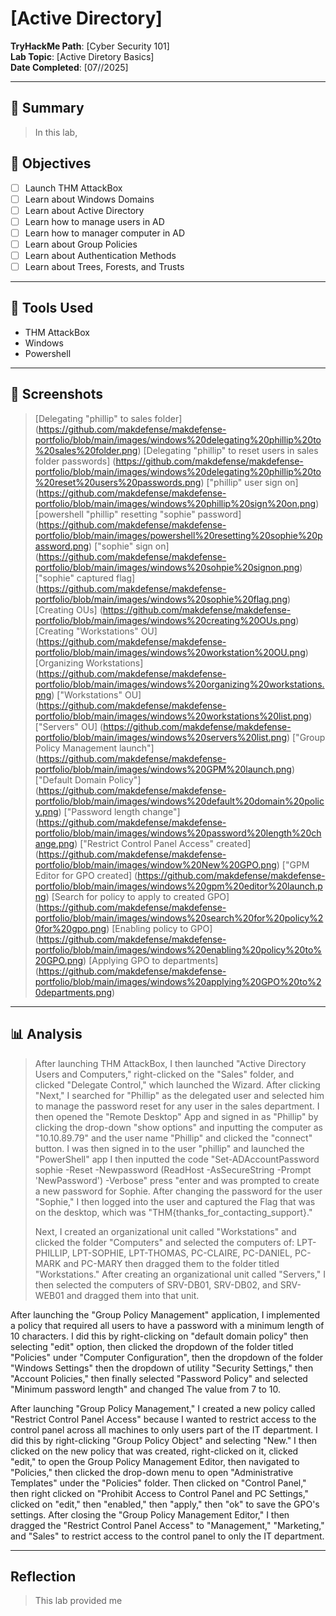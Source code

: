 # [Active Directory]

**TryHackMe Path**: [Cyber Security 101]  
**Lab Topic**: [Active Diretory Basics]  
**Date Completed**: [07//2025]

---

## 🧠 Summary

> In this lab, 


## 🎯 Objectives
- [ ] Launch THM AttackBox
- [ ] Learn about Windows Domains
- [ ] Learn about Active Directory
- [ ] Learn how to manage users in AD
- [ ] Learn how to manager computer in AD
- [ ] Learn about Group Policies
- [ ] Learn about Authentication Methods
- [ ] Learn about Trees, Forests, and Trusts

---

## 🧰 Tools Used
- THM AttackBox
- Windows
- Powershell

---

## 📸 Screenshots

> [Delegating "phillip" to sales folder] (https://github.com/makdefense/makdefense-portfolio/blob/main/images/windows%20delegating%20phillip%20to%20sales%20folder.png)
> [Delegating "phillip" to reset users in sales folder passwords] (https://github.com/makdefense/makdefense-portfolio/blob/main/images/windows%20delegating%20phillip%20to%20reset%20users%20passwords.png)
> ["phillip" user sign on] (https://github.com/makdefense/makdefense-portfolio/blob/main/images/windows%20phillip%20sign%20on.png)
> [powershell "phillip" resetting "sophie" password] (https://github.com/makdefense/makdefense-portfolio/blob/main/images/powershell%20resetting%20sophie%20password.png)
> ["sophie" sign on] (https://github.com/makdefense/makdefense-portfolio/blob/main/images/windows%20sohpie%20signon.png)
> ["sophie" captured flag] (https://github.com/makdefense/makdefense-portfolio/blob/main/images/windows%20sophie%20flag.png)
> [Creating OUs] (https://github.com/makdefense/makdefense-portfolio/blob/main/images/windows%20creating%20OUs.png)
> [Creating "Workstations" OU] (https://github.com/makdefense/makdefense-portfolio/blob/main/images/windows%20workstation%20OU.png)
> [Organizing Workstations] (https://github.com/makdefense/makdefense-portfolio/blob/main/images/windows%20organizing%20workstations.png)
> ["Workstations" OU] (https://github.com/makdefense/makdefense-portfolio/blob/main/images/windows%20workstations%20list.png)
> ["Servers" OU] (https://github.com/makdefense/makdefense-portfolio/blob/main/images/windows%20servers%20list.png)
> ["Group Policy Management launch"] (https://github.com/makdefense/makdefense-portfolio/blob/main/images/windows%20GPM%20launch.png)
> ["Default Domain Policy"] (https://github.com/makdefense/makdefense-portfolio/blob/main/images/windows%20default%20domain%20policy.png)
> ["Password length change"] (https://github.com/makdefense/makdefense-portfolio/blob/main/images/windows%20password%20length%20change.png)
> ["Restrict Control Panel Access" created] (https://github.com/makdefense/makdefense-portfolio/blob/main/images/window%20New%20GPO.png)
> ["GPM Editor for GPO created] (https://github.com/makdefense/makdefense-portfolio/blob/main/images/windows%20gpm%20editor%20launch.png)
> [Search for policy to apply to created GPO] (https://github.com/makdefense/makdefense-portfolio/blob/main/images/windows%20search%20for%20policy%20for%20gpo.png)
> [Enabling policy to GPO] (https://github.com/makdefense/makdefense-portfolio/blob/main/images/windows%20enabling%20policy%20to%20GPO.png)
> [Applying GPO to departments] (https://github.com/makdefense/makdefense-portfolio/blob/main/images/windows%20applying%20GPO%20to%20departments.png)
> 

---

## 📊 Analysis

> After launching THM AttackBox, I then launched "Active Directory Users and Computers," right-clicked on the "Sales" folder, and clicked "Delegate Control," which launched the Wizard.
After clicking "Next," I searched for "Phillip" as the delegated user and selected him to manage the password reset for any user in the sales department. I then opened the "Remote Desktop" App
and signed in as "Phillip" by clicking the drop-down "show options" and inputting the computer as "10.10.89.79" and the user name "Phillip" and clicked the "connect" button. I was then
signed in to the user "phillip" and launched the "PowerShell" app I then inputted the code "Set-ADAccountPassword sophie -Reset -Newpassword (ReadHost -AsSecureString -Prompt 'NewPassword')
-Verbose" press "enter and was prompted to create a new password for Sophie. After changing the password for the user "Sophie," I then logged into the user and captured the Flag that was on the
desktop, which was "THM{thanks_for_contacting_support}."
> 
> Next, I created an organizational unit called "Workstations" and clicked the folder "Computers" and selected the computers of: LPT-PHILLIP, LPT-SOPHIE, LPT-THOMAS, PC-CLAIRE, PC-DANIEL,
PC-MARK and PC-MARY then dragged them to the folder titled "Workstations." After creating an organizational unit called "Servers," I then selected the computers of SRV-DB01, SRV-DB02,
and SRV-WEB01 and dragged them into that unit.
> 
After launching the "Group Policy Management" application, I implemented a policy that required all users to have a password with a minimum length of 10 characters. I did this by
right-clicking on "default domain policy" then selecting "edit" option, then clicked the dropdown of the folder titled "Policies" under "Computer Configuration", then the dropdown of the
folder "Windows Settings" then the dropdown of utility "Security Settings," then "Account Policies," then finally selected "Password Policy" and selected "Minimum password length" and changed
The value from 7 to 10.
>
After launching "Group Policy Management," I created a new policy called "Restrict Control Panel Access" because I wanted to restrict access to the control panel across all
machines to only users part of the IT department. I did this by right-clicking "Group Policy Object" and selecting "New." I then clicked on the new policy that was created, right-clicked
on it, clicked "edit," to open the Group Policy Management Editor, then navigated to "Policies," then clicked the drop-down menu to open "Administrative Templates" under the "Policies"
folder. Then clicked on "Control Panel," then right clicked on "Prohibit Access to Control Panel and PC Settings," clicked on "edit," then "enabled," then "apply," then "ok" to save the GPO's
settings. After closing the "Group Policy Management Editor," I then dragged the "Restrict Control Panel Access" to "Management," "Marketing," and "Sales" to restrict access to the control
panel to only the IT department.
>
> 


---

## Reflection

> This lab provided me 
